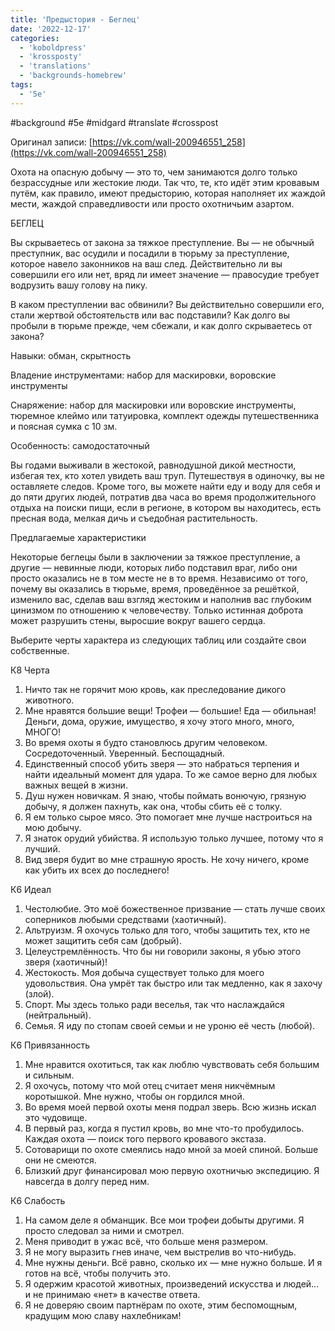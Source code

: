 ```yaml
---
title: 'Предыстория - Беглец'
date: '2022-12-17'
categories:
  - 'koboldpress'
  - 'krossposty'
  - 'translations'
  - 'backgrounds-homebrew'
tags:
  - '5e'
---
```


#background #5e #midgard #translate #crosspost

Оригинал записи: [https://vk.com/wall-200946551_258](https://vk.com/wall-200946551_258)

Охота на опасную добычу — это то, чем занимаются долго только безрассудные или жестокие люди. Так что, те, кто идёт этим кровавым путём, как правило, имеют предысторию, которая наполняет их жаждой мести, жаждой справедливости или просто охотничьим азартом.



БЕГЛЕЦ

Вы скрываетесь от закона за тяжкое преступление. Вы — не обычный преступник, вас осудили и посадили в тюрьму за преступление, которое навело законников на ваш след. Действительно ли вы совершили его или нет, вряд ли имеет значение — правосудие требует водрузить вашу голову на пику.

В каком преступлении вас обвинили? Вы действительно совершили его, стали жертвой обстоятельств или вас подставили? Как долго вы пробыли в тюрьме прежде, чем сбежали, и как долго скрываетесь от закона?

Навыки: обман, скрытность

Владение инструментами: набор для маскировки, воровские инструменты

Снаряжение: набор для маскировки или воровские инструменты, тюремное клеймо или татуировка, комплект одежды путешественника и поясная сумка с 10 зм.

Особенность: самодостаточный

Вы годами выживали в жестокой, равнодушной дикой местности, избегая тех, кто хотел увидеть ваш труп. Путешествуя в одиночку, вы не оставляете следов. Кроме того, вы можете найти еду и воду для себя и до пяти других людей, потратив два часа во время продолжительного отдыха на поиски пищи, если в регионе, в котором вы находитесь, есть пресная вода, мелкая дичь и съедобная растительность.

Предлагаемые характеристики

Некоторые беглецы были в заключении за тяжкое преступление, а другие — невинные люди, которых либо подставил враг, либо они просто оказались не в том месте не в то время. Независимо от того, почему вы оказались в тюрьме, время, проведённое за решёткой, изменило вас, сделав ваш взгляд жестоким и наполнив вас глубоким цинизмом по отношению к человечеству. Только истинная доброта может разрушить стены, выросшие вокруг вашего сердца.

Выберите черты характера из следующих таблиц или создайте свои собственные.

К8 Черта

1. Ничто так не горячит мою кровь, как преследование дикого животного.
2. Мне нравятся большие вещи! Трофеи — большие! Еда — обильная! Деньги, дома, оружие, имущество, я хочу этого много, много, МНОГО!
3. Во время охоты я будто становлюсь другим человеком. Сосредоточенный. Уверенный. Беспощадный.
4. Единственный способ убить зверя — это набраться терпения и найти идеальный момент для удара. То же самое верно для любых важных вещей в жизни.
5. Душ нужен новичкам. Я знаю, чтобы поймать вонючую, грязную добычу, я должен пахнуть, как она, чтобы сбить её с толку.
6. Я ем только сырое мясо. Это помогает мне лучше настроиться на мою добычу.
7. Я знаток орудий убийства. Я использую только лучшее, потому что я лучший.
8. Вид зверя будит во мне страшную ярость. Не хочу ничего, кроме как убить их всех до последнего!

К6 Идеал

1. Честолюбие. Это моё божественное призвание — стать лучше своих соперников любыми средствами (хаотичный).
2. Альтруизм. Я охочусь только для того, чтобы защитить тех, кто не может защитить себя сам (добрый).
3. Целеустремлённость. Что бы ни говорили законы, я убью этого зверя (хаотичный)!
4. Жестокость. Моя добыча существует только для моего удовольствия. Она умрёт так быстро или так медленно, как я захочу (злой).
5. Спорт. Мы здесь только ради веселья, так что наслаждайся (нейтральный).
6. Семья. Я иду по стопам своей семьи и не уроню её честь (любой).

К6 Привязанность

1. Мне нравится охотиться, так как люблю чувствовать себя большим и сильным.
2. Я охочусь, потому что мой отец считает меня никчёмным коротышкой. Мне нужно, чтобы он гордился мной.
3. Во время моей первой охоты меня подрал зверь. Всю жизнь искал это чудовище.
4. В первый раз, когда я пустил кровь, во мне что-то пробудилось. Каждая охота — поиск того первого кровавого экстаза.
5. Сотоварищи по охоте смеялись надо мной за моей спиной. Больше они не смеются.
6. Близкий друг финансировал мою первую охотничью экспедицию. Я навсегда в долгу перед ним.

К6 Слабость

1. На самом деле я обманщик. Все мои трофеи добыты другими. Я просто следовал за ними и смотрел.
2. Меня приводит в ужас всё, что больше меня размером.
3. Я не могу выразить гнев иначе, чем выстрелив во что-нибудь.
4. Мне нужны деньги. Всё равно, сколько их — мне нужно больше. И я готов на всё, чтобы получить это.
5. Я одержим красотой животных, произведений искусства и людей... и не принимаю «нет» в качестве ответа.
6. Я не доверяю своим партнёрам по охоте, этим беспомощным, крадущим мою славу нахлебникам!
